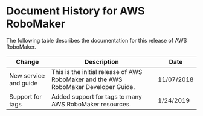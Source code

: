 # Document History for AWS RoboMaker<a name="doc-history"></a>

The following table describes the documentation for this release of AWS RoboMaker\.


| Change | Description | Date | 
| --- | --- | --- | 
| New service and guide | This is the initial release of AWS RoboMaker and the AWS RoboMaker Developer Guide\. | 11/07/2018 | 
| Support for tags | Added support for tags to many AWS RoboMaker resources\. | 1/24/2019 | 